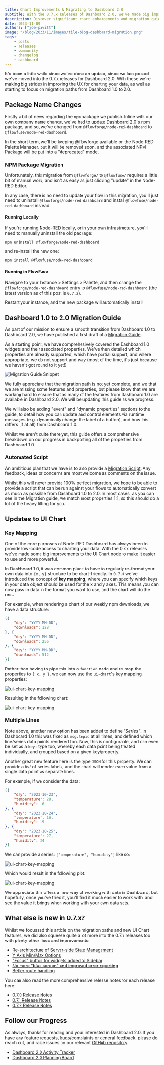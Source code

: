 ```yaml
---
title: Chart Improvements & Migrating to Dashboard 2.0
subtitle: With the 0.7.x Releases of Dashboard 2.0, we've made big improvements to Charts, generated a migration guide, and much more...
description: Discover significant chart enhancements and migration guidance in Dashboard 2.0's 0.7.x releases. Stay informed on project updates.
date: 2023-11-09
authors: ["joe-pavitt"]
image: "/blog/2023/11/images/tile-blog-dashboard-migration.png"
tags:
    - posts
    - releases
    - community
    - changelog
    - dashboard
---
```


It's been a little while since we've done an update, since we last posted we've moved into the 0.7.x releases for Dashboard 2.0. With these we're making big strides in improving the UX for charting your data, as well as starting to focus on migration paths from Dashboard 1.0 to 2.0.

<!--more-->

## Package Name Changes

Firstly a bit of news regarding the `npm` package we publish. Inline with our own [company name change](https://flowfuse.com/blog/2023/08/flowforge-is-now-flowfuse), we've had to update Dashboard 2.0's npm package, and so, we've changed from `@flowforge/node-red-dashboard` to `@flowfuse/node-red-dashboard`.

In the short term, we'll be keeping @flowforge available on the Node-RED Palette Manager, but it will be removed soon, and the associated NPM Package will be put into a "deprecated" mode.

### NPM Package Migration

Unfortunately, this migration from `@flowforge/` to `@flowfuse/` requires a little bit of manual work, and isn't as easy as just clicking "update" in the Node-RED Editor.

In any case, there is no need to update your flow in this migration, you'll just need to uninstall `@flowforge/node-red-dashboard` and install `@flowfuse/node-red-dashboard` instead.

#### Running Locally

If you're running Node-RED locally, or in your own infrastructure, you'll need to manually uninstall the old package:

```bash
npm uninstall @flowforge/node-red-dashboard
```

and re-install the new one:

```bash
npm install @flowfuse/node-red-dashboard
```

#### Running in FlowFuse

Navigate to your Instance > Settings > Palette, and then change the `@flowforge/node-red-dashboard` entry to `@flowfuse/node-red-dashboard` (the latest version as of this post is `0.7.2`).

Restart your instance, and the new package will automatically install.

## Dashboard 1.0 to 2.0 Migration Guide

As part of our mission to ensure a smooth transition from Dashboard 1.0 to Dashboard 2.0, we have published a first draft of a [Migration Guide](https://dashboard.flowfuse.com/user/migration.html).

As a starting point, we have comprehesively covered the Dashboard 1.0 widgets and their associated properties. We've then detailed which properties are already supported, which have partial support, and where appropriate, we do not support and _why_ (most of the time, it's just because we haven't got round to it yet!)

![Migration Guide Snippet](./images/migration-guide-snippet.png)

We fully appreciate that the migration path is not yet complete, and we that we are missing some features and properties, but please know that we are working hard to ensure that as many of the features from Dashboard 1.0 are available in Dashboard 2.0. We will be updating this guide as we progress. 

We will also be adding "event" and "dynamic properties" sections to the guide, to detail how you can update and control elements via runtime messages (e.g. dynamically change the label of a button), and how this differs (if at all) from Dashboard 1.0.

Whilst we aren't quite there yet, this guide offers a comprehensive breakdown on our progress in backporting all of the properties from Dashboard 1.0

### Automated Script

An ambitious plan that we have is to also provide a [Migration Script](https://github.com/FlowFuse/node-red-dashboard/issues/261). Any feedback, ideas or concerns are most welcome as comments on the issue.

Whilst this will never provide 100% perfect migration, we hope to be able to provide a script that can be run against your flows to automatically convert as much as possible from Dashboard 1.0 to 2.0. In most cases, as you can see in the Migration guide, we match most properties 1:1, so this should do a lot of the heavy lifting for you.

## Updates to UI Chart

### Key Mapping

One of the core purposes of Node-RED Dashboard has always been to provide low-code access to charting your data. With the 0.7.x releases we've made some big improvements to the UI Chart node to make it easier to use and more powerful. 

In Dashboard 1.0, it was common place to have to regularly re-format your own data into `{x, y}` structure to be chart-friendly. In `0.7.0` we've introduced the concept of **key mapping**, where you can specify which keys in your data object should be used for the x and y axes. This means you can now pass in data in the format you want to use, and the chart will do the rest.

For example, when rendering a chart of our weekly npm downloads, we have a data structure:

```json
[{
    "day": "YYYY-MM-DD",
    "downloads": 128
}, {
    "day": "YYYY-MM-DD",
    "downloads": 256
}, {
    "day": "YYYY-MM-DD",
    "downloads": 512
}]
```

Rather than having to pipe this into a `function` node and re-map the properties to `{ x, y }`, we can now use the `ui-chart`'s key mapping properties:

![ui-chart-key-mapping](./images/ui-chart-keymap-properties.png)

Resulting in the following chart:

![ui-chart-key-mapping](./images/ui-chart-mapping.png)

### Multiple Lines

Note above, another new option has been added to define _"Series"_. In Dashboard 1.0 this was fixed as `msg.topic` at all times, and defined which line/series data points rendered too. Now, this is configurable, and can even be set as a `key:` type too, whereby each data point being treated individually, and grouped based on a given key/property.

Another great new feature here is the type `JSON` for this property. We can provide a _list_ of series labels, and the chart will render each value from a single data point as separate lines.

For example, if we consider the data:

```json
[{
    "day": "2023-10-23",
    "temperature": 28,
    "humidity": 16
}, {
    "day": "2023-10-24",
    "temperature": 26,
    "humidity": 19
}, {
    "day": "2023-10-25",
    "temperature": 27,
    "humidity": 24
}]
```

We can provide a series: `["temperature", "humidity"]` like so:

![ui-chart-key-mapping](./images/ui-chart-series-property.png)

Which would result in the following plot:

![ui-chart-key-mapping](./images/ui-chart-multipoint.png)

We appreciate this offers a new way of working with data in Dashboard, but hopefully, once you've tried it, you'll find it much easier to work with, and see the value it brings when working with your own data sets.

## What else is new in 0.7.x?

Whilst we focussed this article on the migration paths and new UI Chart features, we did also squeeze quite a lot more into the 0.7.x releases too with plenty other fixes and improvements:

- [Re-architecture of Server-side State Management](https://github.com/FlowFuse/node-red-dashboard/pull/279)
- [Y Axis Min/Max Options](https://github.com/FlowFuse/node-red-dashboard/pull/327)
- ["Focus" button for widgets added to Sidebar](https://github.com/FlowFuse/node-red-dashboard/pull/320)
- [No more "blue screen" and improved error reporting](https://github.com/FlowFuse/node-red-dashboard/pull/310)
- [Better route handling](https://github.com/FlowFuse/node-red-dashboard/pull/301)


You can also read the more comprehensive release notes for each release here:

- [0.7.0 Release Notes](https://github.com/FlowFuse/node-red-dashboard/releases/tag/v0.7.0)
- [0.7.1 Release Notes](https://github.com/FlowFuse/node-red-dashboard/releases/tag/v0.7.1)
- [0.7.2 Release Notes](https://github.com/FlowFuse/node-red-dashboard/releases/tag/v0.7.2)

## Follow our Progress

As always, thanks for reading and your interested in Dashboard 2.0. If you have any feature requests, bugs/complaints or general feedback, please do reach out, and raise issues on our relevant [GitHub repository](https://github.com/FlowFuse/node-red-dashboard).

- [Dashboard 2.0 Activity Tracker](https://github.com/orgs/FlowFuse/projects/15/views/1)
- [Dashboard 2.0 Planning Board](https://github.com/orgs/FlowFuse/projects/15/views/4)